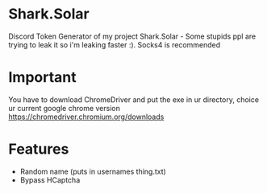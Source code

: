 # Shark.Solar
Discord Token Generator of my project Shark.Solar - Some stupids ppl are trying to leak it so i'm leaking faster :).
Socks4 is recommended

# Important
You have to download ChromeDriver and put the exe in ur directory, choice ur current google chrome version https://chromedriver.chromium.org/downloads

# Features
- Random name (puts in usernames thing.txt) 
- Bypass HCaptcha

